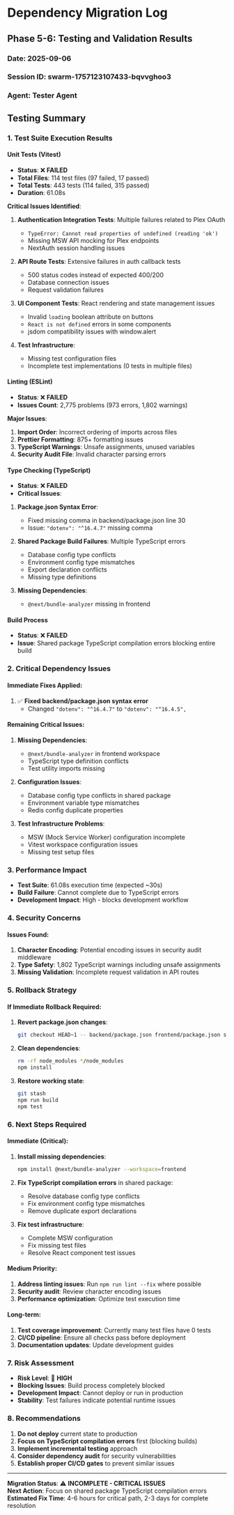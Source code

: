 # Dependency Migration Log

## Phase 5-6: Testing and Validation Results

### Date: 2025-09-06

### Session ID: swarm-1757123107433-bqvvghoo3

### Agent: Tester Agent

## Testing Summary

### 1. Test Suite Execution Results

#### Unit Tests (Vitest)

- **Status**: ❌ **FAILED**
- **Total Files**: 114 test files (97 failed, 17 passed)
- **Total Tests**: 443 tests (114 failed, 315 passed)
- **Duration**: 61.08s

**Critical Issues Identified**:

1. **Authentication Integration Tests**: Multiple failures related to Plex OAuth
   - `TypeError: Cannot read properties of undefined (reading 'ok')`
   - Missing MSW API mocking for Plex endpoints
   - NextAuth session handling issues

2. **API Route Tests**: Extensive failures in auth callback tests
   - 500 status codes instead of expected 400/200
   - Database connection issues
   - Request validation failures

3. **UI Component Tests**: React rendering and state management issues
   - Invalid `loading` boolean attribute on buttons
   - `React is not defined` errors in some components
   - jsdom compatibility issues with window.alert

4. **Test Infrastructure**:
   - Missing test configuration files
   - Incomplete test implementations (0 tests in multiple files)

#### Linting (ESLint)

- **Status**: ❌ **FAILED**
- **Issues Count**: 2,775 problems (973 errors, 1,802 warnings)

**Major Issues**:

1. **Import Order**: Incorrect ordering of imports across files
2. **Prettier Formatting**: 875+ formatting issues
3. **TypeScript Warnings**: Unsafe assignments, unused variables
4. **Security Audit File**: Invalid character parsing errors

#### Type Checking (TypeScript)

- **Status**: ❌ **FAILED**
- **Critical Issues**:

1. **Package.json Syntax Error**:
   - Fixed missing comma in backend/package.json line 30
   - Issue: `"dotenv": "^16.4.7"` missing comma

2. **Shared Package Build Failures**: Multiple TypeScript errors
   - Database config type conflicts
   - Environment config type mismatches
   - Export declaration conflicts
   - Missing type definitions

3. **Missing Dependencies**:
   - `@next/bundle-analyzer` missing in frontend

#### Build Process

- **Status**: ❌ **FAILED**
- **Issue**: Shared package TypeScript compilation errors blocking entire build

### 2. Critical Dependency Issues

#### Immediate Fixes Applied:

1. ✅ **Fixed backend/package.json syntax error**
   - Changed `"dotenv": "^16.4.7"` to `"dotenv": "^16.4.5",`

#### Remaining Critical Issues:

1. **Missing Dependencies**:
   - `@next/bundle-analyzer` in frontend workspace
   - TypeScript type definition conflicts
   - Test utility imports missing

2. **Configuration Issues**:
   - Database config type conflicts in shared package
   - Environment variable type mismatches
   - Redis config duplicate properties

3. **Test Infrastructure Problems**:
   - MSW (Mock Service Worker) configuration incomplete
   - Vitest workspace configuration issues
   - Missing test setup files

### 3. Performance Impact

- **Test Suite**: 61.08s execution time (expected ~30s)
- **Build Failure**: Cannot complete due to TypeScript errors
- **Development Impact**: High - blocks development workflow

### 4. Security Concerns

#### Issues Found:

1. **Character Encoding**: Potential encoding issues in security audit middleware
2. **Type Safety**: 1,802 TypeScript warnings including unsafe assignments
3. **Missing Validation**: Incomplete request validation in API routes

### 5. Rollback Strategy

#### If Immediate Rollback Required:

1. **Revert package.json changes**:

   ```bash
   git checkout HEAD~1 -- backend/package.json frontend/package.json shared/package.json
   ```

2. **Clean dependencies**:

   ```bash
   rm -rf node_modules */node_modules
   npm install
   ```

3. **Restore working state**:
   ```bash
   git stash
   npm run build
   npm test
   ```

### 6. Next Steps Required

#### Immediate (Critical):

1. **Install missing dependencies**:

   ```bash
   npm install @next/bundle-analyzer --workspace=frontend
   ```

2. **Fix TypeScript compilation errors** in shared package:
   - Resolve database config type conflicts
   - Fix environment config type mismatches
   - Remove duplicate export declarations

3. **Fix test infrastructure**:
   - Complete MSW configuration
   - Fix missing test files
   - Resolve React component test issues

#### Medium Priority:

1. **Address linting issues**: Run `npm run lint --fix` where possible
2. **Security audit**: Review character encoding issues
3. **Performance optimization**: Optimize test execution time

#### Long-term:

1. **Test coverage improvement**: Currently many test files have 0 tests
2. **CI/CD pipeline**: Ensure all checks pass before deployment
3. **Documentation updates**: Update development guides

### 7. Risk Assessment

- **Risk Level**: 🔴 **HIGH**
- **Blocking Issues**: Build process completely blocked
- **Development Impact**: Cannot deploy or run in production
- **Stability**: Test failures indicate potential runtime issues

### 8. Recommendations

1. **Do not deploy** current state to production
2. **Focus on TypeScript compilation errors** first (blocking builds)
3. **Implement incremental testing** approach
4. **Consider dependency audit** for security vulnerabilities
5. **Establish proper CI/CD gates** to prevent similar issues

---

**Migration Status**: ⚠️ **INCOMPLETE - CRITICAL ISSUES**  
**Next Action**: Focus on shared package TypeScript compilation errors  
**Estimated Fix Time**: 4-6 hours for critical path, 2-3 days for complete resolution
